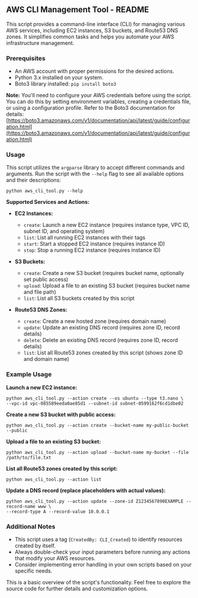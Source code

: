 ## AWS CLI Management Tool - README

This script provides a command-line interface (CLI) for managing various AWS services, including EC2 instances, S3 buckets, and Route53 DNS zones. It simplifies common tasks and helps you automate your AWS infrastructure management.

### Prerequisites

* An AWS account with proper permissions for the desired actions.
* Python 3.x installed on your system.
* Boto3 library installed: `pip install boto3`

**Note:** You'll need to configure your AWS credentials before using the script. You can do this by setting environment variables, creating a credentials file, or using a configuration profile. Refer to the Boto3 documentation for details:  [https://boto3.amazonaws.com/v1/documentation/api/latest/guide/configuration.html](https://boto3.amazonaws.com/v1/documentation/api/latest/guide/configuration.html)

### Usage

This script utilizes the `argparse` library to accept different commands and arguments. Run the script with the `--help` flag to see all available options and their descriptions:

```
python aws_cli_tool.py --help
```

**Supported Services and Actions:**

* **EC2 Instances:**
    * `create`: Launch a new EC2 instance (requires instance type, VPC ID, subnet ID, and operating system)
    * `list`: List all running EC2 instances with their tags
    * `start`: Start a stopped EC2 instance (requires instance ID)
    * `stop`: Stop a running EC2 instance (requires instance ID)

* **S3 Buckets:**
    * `create`: Create a new S3 bucket (requires bucket name, optionally set public access)
    * `upload`: Upload a file to an existing S3 bucket (requires bucket name and file path)
    * `list`: List all S3 buckets created by this script

* **Route53 DNS Zones:**
    * `create`: Create a new hosted zone (requires domain name)
    * `update`: Update an existing DNS record (requires zone ID, record details)
    * `delete`: Delete an existing DNS record (requires zone ID, record details)
    * `list`: List all Route53 zones created by this script (shows zone ID and domain name)


### Example Usage

**Launch a new EC2 instance:**

```
python aws_cli_tool.py --action create --os ubuntu --type t3.nano \
--vpc-id vpc-085589eeda0ae85d1 --subnet-id subnet-0599162f6cd1dbe02
```

**Create a new S3 bucket with public access:**

```
python aws_cli_tool.py --action create --bucket-name my-public-bucket --public
```

**Upload a file to an existing S3 bucket:**

```
python aws_cli_tool.py --action upload --bucket-name my-bucket --file /path/to/file.txt
```

**List all Route53 zones created by this script:**

```
python aws_cli_tool.py --action list
```

**Update a DNS record (replace placeholders with actual values):**

```
python aws_cli_tool.py --action update --zone-id Z1234567890EXAMPLE --record-name www \
--record-type A --record-value 10.0.0.1
```


### Additional Notes

* This script uses a tag (`CreatedBy: CLI_Created`) to identify resources created by itself.
* Always double-check your input parameters before running any actions that modify your AWS resources.
* Consider implementing error handling in your own scripts based on your specific needs.


This is a basic overview of the script's functionality. Feel free to explore the source code for further details and customization options.
